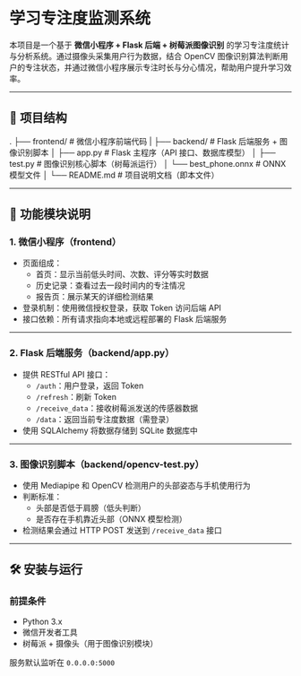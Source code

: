 # 学习专注度监测系统

本项目是一个基于 **微信小程序 + Flask 后端 + 树莓派图像识别** 的学习专注度统计与分析系统。通过摄像头采集用户行为数据，结合 OpenCV 图像识别算法判断用户的专注状态，并通过微信小程序展示专注时长与分心情况，帮助用户提升学习效率。

------

## 📁 项目结构
.
├── frontend/ # 微信小程序前端代码
|
├── backend/ # Flask 后端服务 + 图像识别脚本
│ ├── app.py # Flask 主程序（API 接口、数据库模型）
│ ├── test.py # 图像识别核心脚本（树莓派运行）
│ └── best_phone.onnx # ONNX 模型文件
│
└── README.md # 项目说明文档（即本文件）

------

## 🧩 功能模块说明

### 1. 微信小程序（frontend）

- 页面组成：
  - 首页：显示当前低头时间、次数、评分等实时数据
  - 历史记录：查看过去一段时间内的专注情况
  - 报告页：展示某天的详细检测结果
- 登录机制：使用微信授权登录，获取 Token 访问后端 API
- 接口依赖：所有请求指向本地或远程部署的 Flask 后端服务

------

### 2. Flask 后端服务（backend/app.py）

- 提供 RESTful API 接口：
  - `/auth`：用户登录，返回 Token
  - `/refresh`：刷新 Token
  - `/receive_data`：接收树莓派发送的传感器数据
  - `/data`：返回当前专注度数据（需登录）
- 使用 SQLAlchemy 将数据存储到 SQLite 数据库中

------

### 3. 图像识别脚本（backend/opencv-test.py）

- 使用 Mediapipe 和 OpenCV 检测用户的头部姿态与手机使用行为
- 判断标准：
  - 头部是否低于肩膀（低头判断）
  - 是否存在手机靠近头部（ONNX 模型检测）
- 检测结果会通过 HTTP POST 发送到 `/receive_data` 接口

------

## 🛠️ 安装与运行

### 前提条件

- Python 3.x
- 微信开发者工具
- 树莓派 + 摄像头（用于图像识别模块）

服务默认监听在 `0.0.0.0:5000`
